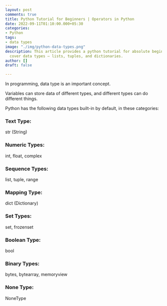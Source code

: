 ```yaml
---
layout: post
comments: true
title: Python Tutorial for Beginners | Operators in Python
date: 2022-09-11T01:10:00.000+05:30
categories:
- Python
tags:
- data types
image: "./img/python-data-types.png"
description: This article provides a python tutorial for absolute beginners. We will
  cover data types – lists, tuples, and dictionaries.
author: []
draft: false

---
```

In programming, data type is an important concept.

Variables can store data of different types, and different types can do different things.

Python has the following data types built-in by default, in these categories:

### Text Type:

str (String)

### Numeric Types:

int, float, complex

### Sequence Types:

list, tuple, range

### Mapping Type:

dict (Dictionary)

### Set Types:

set, frozenset

### Boolean Type:	

bool

### Binary Types:	

bytes, bytearray, memoryview

### None Type:	

NoneType